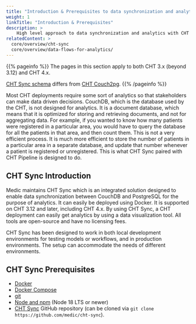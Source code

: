 ```yaml
---
title: "Introduction & Prerequisites to data synchronization and analytics"
weight: 1
linkTitle: "Introduction & Prerequisites"
description: >
    High level approach to data synchronization and analytics with CHT applications
relatedContent: >
  core/overview/cht-sync
  core/overview/data-flows-for-analytics/
---
```


{{% pageinfo %}}
The pages in this section apply to both CHT 3.x (beyond 3.12) and CHT 4.x. 

[CHT Sync schema](https://github.com/medic/cht-sync/blob/main/postgres/init-dbt-resources.sh) differs from [CHT Couch2pg](https://github.com/medic/cht-couch2pg).
{{% /pageinfo %}}

Most CHT deployments require some sort of analytics so that stakeholders can make data driven decisions. CouchDB, which is the database used by the CHT, is not designed for analytics. It is a document database, which means that it is optimized for storing and retrieving documents, and not for aggregating data. For example, if you wanted to know how many patients were registered in a particular area, you would have to query the database for all the patients in that area, and then count them. This is not a very efficient process. It is much more efficient to store the number of patients in a particular area in a separate database, and update that number whenever a patient is registered or unregistered. This is what CHT Sync paired with CHT Pipeline is designed to do.

## CHT Sync Introduction

Medic maintains CHT Sync which is an integrated solution designed to enable data synchronization between CouchDB and PostgreSQL for the purpose of analytics. It can easily be deployed using Docker. It is supported on CHT 3.12 and later, including CHT 4.x. By using CHT Sync, a CHT deployment can easily get analytics by using a data visualization tool. All tools are open-source and have no licensing fees.

CHT Sync has been designed to work in both local development environments for testing models or workflows, and in production environments. The setup can accommodate the needs of different environments.

## CHT Sync Prerequisites

- [Docker](https://docs.docker.com/install/)
- [Docker Compose](https://docs.docker.com/compose/install/)
- [git](https://git-scm.com/book/en/v2/Getting-Started-Installing-Git)
- [Node and npm](https://docs.npmjs.com/downloading-and-installing-node-js-and-npm)  (Node 18 LTS or newer)
- [CHT Sync](https://github.com/medic/cht-sync) GitHub repository (can be cloned via `git clone https://github.com/medic/cht-sync`).

